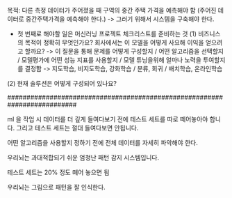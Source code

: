 목적: 다른 측정 데이터가 주어졌을 때 구역의 중간 주택 가격을 예측해야 함 (주어진 데이터로 중간주택가격을 예측해야 한다.)
    -> 그러기 위해서 시스템을 구축해야 한다.


* 첫 번째로 해야할 일은 머신러닝 프로젝트 체크리스트를 준비하는 것
(1) 비즈니스의 목적이 정확히 무엇인가요?
    회사에서는 이 모델을 어떻게 사요해 이익을 얻으려고 할까요?
    -> 이 질문을 통해 문제를 어떻게 구성할지 / 어떤 알고리즘을 선택할지 / 모델평가에 어떤 성능 지표를 사용할지 / 모델 튜닝을위해 얼마나 노력을 투여할지를 결정함
        -> 지도학습, 비지도학습, 강화학습 / 분류, 회귀 / 배치학습, 온라인학습

(2) 현재 솔루션은 어떻게 구성되어 있나요?

##########################################################################

ml 을 작업 시 데이터를 더 깊게 들여다보기 전에 테스트 세트를 따로 떼어놓아야 합니다. 그리고 테스트 세트는 절대 들여다보면 안됩니다.

어떤 알고리즘을 사용할지 정하기 전에 전체 데이터를 자세히 파악해야 한다.

우리뇌는 과대적합되기 쉬운 엄청난 패턴 감지 시스템입니다.

테스트 세트는 20% 정도 뗴어 놓으면 됨

우리뇌는 그림으로 패턴을 잘 인식한다.